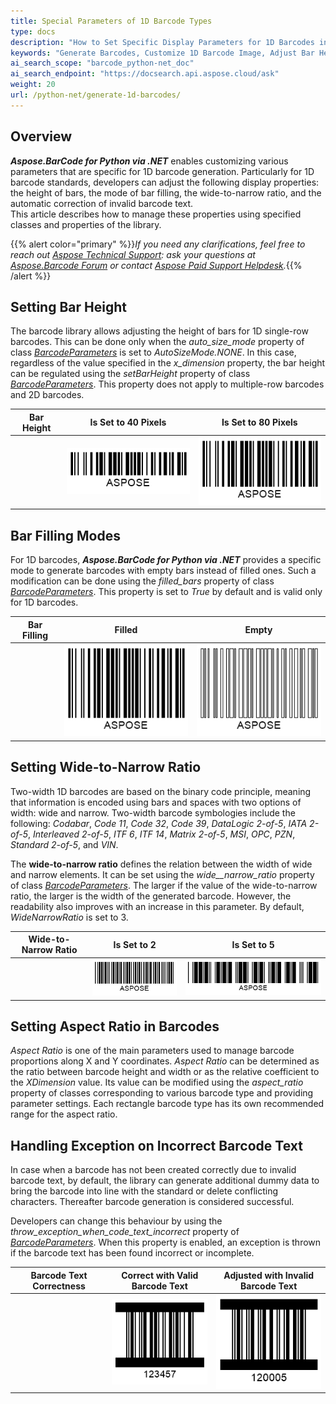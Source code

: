 ```yaml
---
title: Special Parameters of 1D Barcode Types
type: docs
description: "How to Set Specific Display Parameters for 1D Barcodes in Aspose.BarCode for Python"
keywords: "Generate Barcodes, Customize 1D Barcode Image, Adjust Bar Height in Aspose.BarCode for Python, Work with Barcode Image in Aspose.BarCode for Python, Generate Barcodes in Aspose.BarCode, Customized Linear Barcodes, Change Bar Height, Set Empty Bar Filling for 1D Barcodes, Barcode Wide-to-Narrow Ratio, Set Wide-to-Narrow Ratio in Aspose.BarCode"
ai_search_scope: "barcode_python-net_doc"
ai_search_endpoint: "https://docsearch.api.aspose.cloud/ask"
weight: 20
url: /python-net/generate-1d-barcodes/
---
```


## **Overview**
***Aspose.BarCode for Python via .NET*** enables customizing various parameters that are specific for 1D barcode generation. Particularly for 1D barcode standards, developers can adjust the following display properties: the height of bars, the mode of bar filling, the wide-to-narrow ratio, and the automatic correction of invalid barcode text.  
This article describes how to manage these properties using specified classes and properties of the library.  

{{% alert color="primary" %}}*If you need any clarifications, feel free to reach out [Aspose Technical Support](/barcode/python-net/technical-support/): ask your questions at [Aspose.Barcode Forum](https://forum.aspose.com/c/barcode/13) or contact [Aspose Paid Support Helpdesk](https://helpdesk.aspose.com/).*{{% /alert %}}

## **Setting Bar Height**
The barcode library allows adjusting the height of bars for 1D single-row barcodes. This can be done only when the *auto_size_mode* property of class [*BarcodeParameters*](/barcode/python-net/api-reference/aspose.barcode.generation/barcodeparameters/) is set to *AutoSizeMode.NONE*. In this case, regardless of the value specified in the *x_dimension* property, the bar height can be regulated using the *setBarHeight* property of class [*BarcodeParameters*](/barcode/python-net/api-reference/aspose.barcode.generation/barcodeparameters/). This property does not apply to multiple-row barcodes and 2D barcodes.
  
|Bar Height|Is Set to 40 Pixels|Is Set to 80 Pixels|
| :-: | :-: | :-: |
| |<img src="barheight40code128.png">|<img src="barheight80code128.png">|
  

## **Bar Filling Modes**
For 1D barcodes, ***Aspose.BarCode for Python via .NET*** provides a specific mode to generate barcodes with empty bars instead of filled ones. Such a modification can be done using the *filled_bars* property of class [*BarcodeParameters*](/barcode/python-net/api-reference/aspose.barcode.generation/barcodeparameters/). This property is set to *True* by default and is valid only for 1D barcodes. 
  
|Bar Filling|Filled|Empty|
| :-: | :-: | :-: |
| |<img src="barsfilledcode128.png">|<img src="barsemptycode128.png">|
  
## **Setting Wide-to-Narrow Ratio**
Two-width 1D barcodes are based on the binary code principle, meaning that information is encoded using bars and spaces with two options of width: wide and narrow. Two-width barcode symbologies include the following: *Codabar*, *Code 11*, *Code 32*, *Code 39*, *DataLogic 2-of-5*, *IATA 2-of-5*, *Interleaved 2-of-5*, *ITF 6*, *ITF 14*, *Matrix 2-of-5*, *MSI*, *OPC*, *PZN*, *Standard 2-of-5*, and *VIN*.  
  
The **wide-to-narrow ratio** defines the relation between the width of wide and narrow elements. It can be set using the *wide__narrow_ratio* property of class [*BarcodeParameters*](/barcode/python-net/api-reference/aspose.barcode.generation/barcodeparameters/). The larger if the value of the wide-to-narrow ratio, the larger is the width of the generated barcode. However, the readability also improves with an increase in this parameter. By default, *WideNarrowRatio* is set to 3.  
  
|Wide-to-Narrow Ratio|Is Set to 2|Is Set to 5|
| :-: | :-: | :-: |
| |<img src="widenarrow2code39.png">|<img src="widenarrow5code39.png">|
  
 
## Setting Aspect Ratio in Barcodes
*Aspect Ratio* is one of the main parameters used to manage barcode proportions along X and Y coordinates. *Aspect Ratio* can be determined as the ratio between barcode height and width or as the relative coefficient to the *XDimension* value. Its value can be modified using the *aspect_ratio* property of classes corresponding to various barcode type and providing parameter settings. Each rectangle barcode type has its own recommended range for the aspect ratio.


## **Handling Exception on Incorrect Barcode Text**
In case when a barcode has not been created correctly due to invalid barcode text, by default, the library can generate additional dummy data to bring the barcode into line with the standard or delete conflicting characters. Thereafter barcode generation is considered successful.  
  
Developers can change this behaviour by using the *throw_exception_when_code_text_incorrect* property of [*BarcodeParameters*](/barcode/python-net/api-reference/aspose.barcode.generation/barcodeparameters/). When this property is enabled, an exception is thrown if the barcode text has been found incorrect or incomplete.
  
|Barcode Text Correctness|Correct with Valid Barcode Text|Adjusted with Invalid Barcode Text|
| :-: | :-: | :-: |
| |<img src="itf6correct.png">|<img src="itf6filled.png">|
  
